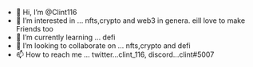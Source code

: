 - 👋 Hi, I’m @Clint116
- 👀 I’m interested in ... nfts,crypto and web3 in genera. eill love to make Friends too
- 🌱 I’m currently learning ... defi
- 💞️ I’m looking to collaborate on ... nfts,crypto and defi
- 📫 How to reach me ... twitter...clint_116, discord...clint#5007


<!---
Clint116/Clint116 is a ✨ special ✨ repository because its `README.md` (this file) appears on your GitHub profile.
You can click the Preview link to take a look at your changes.
--->

